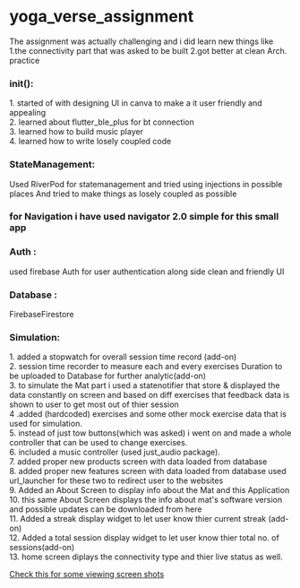 # yoga_verse_assignment
The assignment was actually challenging and i did learn new things like 
1.the connectivity part that was asked to be built
2.got better at clean Arch. practice

<h3> init():</h3>
1. started of with designing UI in canva to make a it user friendly and appealing <br>
2. learned about flutter_ble_plus for bt connection<br>
3. learned how to build music player<br> 
4. learned how to write losely coupled code <br>

<h3>StateManagement:</h3>
Used RiverPod for statemanagement and tried using injections in possible places 
And tried to  make things as losely coupled as possible

<h3>for Navigation i have used navigator 2.0 simple for this small app </h3>
<h3>Auth :</h3>
used firebase Auth for user authentication along side clean and friendly UI

<h3>Database :</h3>
FirebaseFirestore
<br>
<h3>Simulation:</h3>
<p>
1. added a stopwatch for overall session time record (add-on)<br>
2. session time recorder to measure each and every exercises Duration to be uploaded to Database for further analytic(add-on) <br>
3. to simulate the Mat part i used a statenotifier that store & displayed the data constantly on screen and based on diff exercises that feedback data is shown to user to get most out of thier session<br>
4 .added (hardcoded) exercises and some other mock exercise data that is used for simulation.<br>
5. instead of just tow buttons(which was asked) i went on and made a whole controller that can be used to change exercises.<br>
6. included a music controller (used just_audio package).<br> 
7. added proper new products screen with data loaded from database <br>
8. added proper new features screen with data loaded from database used   url_launcher for these two to redirect user to the websites<br>
9. Added an About Screen to display info about the Mat and this Application<br>
10. this same About Screen displays the info about mat's software version and possible updates can be downloaded from here    <br>
11. Added a streak display widget to let user know thier current streak (add-on)<br>
12. Added a total session display widget to let user know thier total no. of sessions(add-on) <br>
13. home screen diplays the connectivity type and thier live status as well.
 
</p>
 <a href src="https://github.com/itsSaadMalik/yoga_verse_assignment/blob/main/sample%20screen-shots%20file.md">Check this for some viewing screen shots</a>

 
